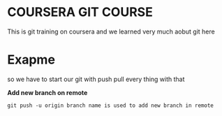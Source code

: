 COURSERA GIT COURSE
============
This is git training on coursera and we learned very much aobut git here
# Exapme
so we have to start our git with push pull every thing with that

**Add new branch on remote**

`git push -u origin branch name is used to add new branch in remote`